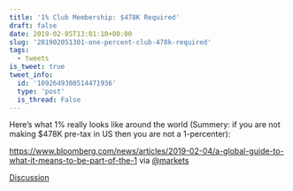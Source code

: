 ```yaml
---
title: '1% Club Membership: $478K Required'
draft: false
date: 2019-02-05T13:01:10+00:00
slug: '201902051301-one-percent-club-478k-required'
tags:
  - tweets
is_tweet: true
tweet_info:
  id: '1092649308514471936'
  type: 'post'
  is_thread: False
---
```




Here’s what 1% really looks like around the world (Summery: if you are not making $478K pre-tax in US then you are not a 1-percenter):

<https://www.bloomberg.com/news/articles/2019-02-04/a-global-guide-to-what-it-means-to-be-part-of-the-1> via [@markets](https://x.com/markets)

[Discussion](https://x.com/sytelus/status/1092649308514471936)
